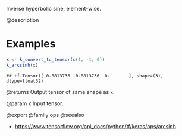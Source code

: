 Inverse hyperbolic sine, element-wise.

@description

# Examples

```r
x <- k_convert_to_tensor(c(1, -1, 0))
k_arcsinh(x)
```

```
## tf.Tensor([ 0.8813736 -0.8813736  0.       ], shape=(3), dtype=float32)
```

@returns
Output tensor of same shape as `x`.

@param x Input tensor.

@export
@family ops
@seealso
+ <https://www.tensorflow.org/api_docs/python/tf/keras/ops/arcsinh>
